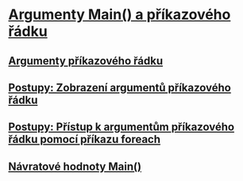 # [Argumenty Main() a příkazového řádku](index.md)
## [Argumenty příkazového řádku](command-line-arguments.md)
## [Postupy: Zobrazení argumentů příkazového řádku](how-to-display-command-line-arguments.md)
## [Postupy: Přístup k argumentům příkazového řádku pomocí příkazu foreach](how-to-access-command-line-arguments-using-foreach.md)
## [Návratové hodnoty Main()](main-return-values.md)
